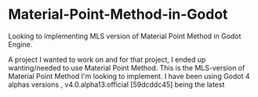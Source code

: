 # Material-Point-Method-in-Godot

Looking to implementing MLS version of Material Point Method in Godot Engine.

A project I wanted to work on and for that project, I ended up wanting/needed to use Material Point Method. 
This is the MLS-version of Material Point Method I'm looking to implement. 
I have been using Godot 4 alphas versions , v4.0.alpha13.official [59dcddc45] being the latest
